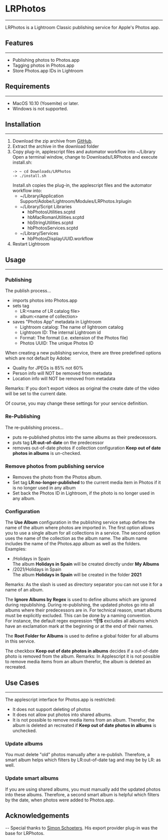 # LRPhotos

---
LRPhotos is a Lightroom Classic publishing service for Apple's Photos app.
## Features

---
* Publishing photos to Photos.app
* Tagging photos in Photos.app
* Store Photos.app IDs in Lightroom

## Requirements

---
* MacOS 10.10 (Yosemite) or later.
* Windows is not supported.

## Installation

---

1. Download the zip archive from [GitHub](https://github.com/sto3014/LRPhotos/blob/main/target/LRPhotos2.0.0.0_mac.zip).
2. Extract the archive in the download folder
3. Copy plug-in, applescript files and automator workflow into ~/Library  
   Open a terminal window, change to Downloads/LRPhotos and execute install.sh:
   ```
   -> ~ cd Downloads/LRPhotos
   -> ./install.sh 
    ```
   Install.sh copies the plug-in, the applescript files and the automator workflow into:
   * ~/Library/Application Support/Adobe/Lightroom/Modules/LRPhotos.lrplugin
   * ~/Library/Script Libraries
     * hbPhotosUtilities.scptd
     * hbMacRomanUtilities.scptd
     * hbStringUtilities.scptd
     * hbPhotosServices.scptd
   * ~/Library/Services
     * hbPhotosDisplayUUID.workflow
4. Restart Lightroom

## Usage

---
### Publishing
The publish process…
* imports photos into Photos.app
* sets tag
    * LR:&lt;name of LR catalog file>
    * album:&lt;name of collection>
* saves "Photos App" metadata in Lightroom
    * Lightroom catalog: The name of lightroom catalog
    * Lightroom ID: The internal Lightroom id
    * Format: The format (i.e. extension of the Photos file)
    * Photos UUID: The unique Photos ID

When creating a new publishing service, there are three predefined options which are not default by Adobe:
* Quality for JPEGs is 85% not 60%
* Person info will NOT be removed from metadata
* Location info will NOT be removed from metadata

Remarks: If you don't export videos as original the create date of the video will be set to the current date.

Of course, you may change these settings for your service definition.

### Re-Publishing
The re-publishing process…
* puts re-published photos into the same albums as their predecessors.
* puts tag __LR:out-of-date__ on the predecessor
* removes out-of-date photos if collection configuration __Keep out of date photos in albums__ is un-checked.

### Remove photos from publishing service

* Removes the photo from the Photos album.
* Set tag __LR:no-longer-published__ to the current media item in Photos if it is no longer used in any album
* Set back the Photos ID in Lightroom, if the photo is no longer used in any album.

### Configuration
The __Use Album__ configuration in the publishing service setup defines the name of the album where photos are imported in.
The first option allows you to use a single album for all collections in a service. The second option uses the name
of the collection as the album name. The album name includes the name of the Photos.app album as well as the folders.
Examples:
* /Holidays in Spain  
  The album __Holidays in Spain__ will be created directly under __My Albums__
* /2021/Holidays in Spain  
The album  __Holidays in Spain__ will be created in the folder __2021__  
  
Remarks: As the slash is used as directory separator you can not use it for a name of an album.

The __Ignore Albums by Regex__ is used to define albums which are ignored during republishing. During re-publishing, 
the updated photos go into all albums where their predecessors are in. For technical reason,
smart albums must be explicitly excluded. This can be done by a naming convention.  
For instance, the default regex expression
__^!|!$__ excludes all albums which have an exclamation mark at the beginning or at the end of their names.

The __Root Folder for Albums__ is used to define a global folder for all albums in this service. 

The checkbox __Keep out of date photos in albums__ decides if a out-of-date photo is removed from the album.
Remarks: In Applescript it is not possible to remove media items from an album therefor, the album is deleted an
recreated.

## Use Cases

---
The applescript interface for Photos.app is restricted:
* It does not support deleting of photos
* It does not allow put photos into shared albums.
* It is not possible to remove media items from an album. Therefor, the album is deleted an
  recreated if __Keep out of date photos in albums__ is unchecked.

### Update albums
You must delete "old" photos manually after a re-publish.
Therefore, a smart album helps which filters by LR:out-of-date tag and may be by LR:<catalog name> as well.

### Update smart albums
If you are using shared albums, you must manually add the updated photos into these albums. Therefore, a second 
smart album is helpful which filters by the date, when photos were added to Photos.app.


## Acknowledgements

--
Special thanks to [Simon Schoeters](https://www.suffix.be/blog/lightroom-iphoto-export/). His export provider plug-in was
the base for LRPhotos.
